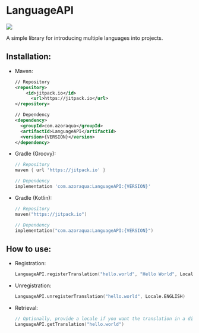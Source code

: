 # LanguageAPI 
[![](https://jitpack.io/v/com.azoraqua/LanguageAPI.svg)](https://jitpack.io/#com.azoraqua/LanguageAPI)

A simple library for introducing multiple languages into projects.

## Installation:

- Maven:
  ```xml
  // Repository
  <repository>
	  <id>jitpack.io</id>
		<url>https://jitpack.io</url>
  </repository>

  // Dependency
  <dependency>
    <groupId>com.azoraqua</groupId>
    <artifactId>LanguageAPI</artifactId>
    <version>{VERSION}</version>
  </dependency>
  ```
- Gradle (Groovy):
  ```groovy
  // Repository
  maven { url 'https://jitpack.io' } 

  // Dependency
  implementation 'com.azoraqua:LanguageAPI:{VERSION}'
  ```
- Gradle (Kotlin):
  ```kt
  // Repository
  maven("https://jitpack.io")

  // Dependency
  implementation("com.azoraqua:LanguageAPI:{VERSION}")
  ```

## How to use:

- Registration:
  ```kt
  LanguageAPI.registerTranslation("hello.world", "Hello World", Locale.ENGLISH)
  ```
- Unregistration:  
  ```kt
  LanguageAPI.unregisterTranslation("hello.world", Locale.ENGLISH)
  ```
- Retrieval:
  ```kt
  // Optionally, provide a locale if you want the translation in a different language other than the system's default.
  LanguageAPI.getTranslation("hello.world")
  ```
